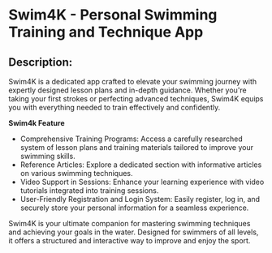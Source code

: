 # Swim4K - Personal Swimming Training and Technique App

## Description:
Swim4K is a dedicated app crafted to elevate your swimming journey with expertly designed lesson plans and in-depth guidance. Whether you're taking your first strokes or perfecting advanced techniques, Swim4K equips you with everything needed to train effectively and confidently.

**Swim4k Feature**
- Comprehensive Training Programs: Access a carefully researched system of lesson plans and training materials tailored to improve your swimming skills.
- Reference Articles: Explore a dedicated section with informative articles on various swimming techniques.
- Video Support in Sessions: Enhance your learning experience with video tutorials integrated into training sessions.
- User-Friendly Registration and Login System: Easily register, log in, and securely store your personal information for a seamless experience.

Swim4K is your ultimate companion for mastering swimming techniques and achieving your goals in the water. Designed for swimmers of all levels, it offers a structured and interactive way to improve and enjoy the sport.
